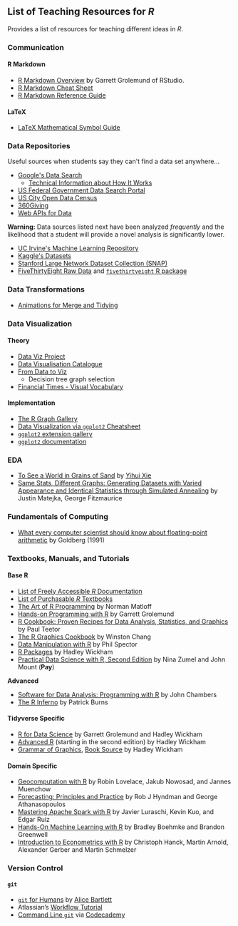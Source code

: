 ## List of Teaching Resources for _R_

Provides a list of resources for teaching different ideas in _R_.

### Communication

#### R Markdown

- [R Markdown Overview](https://rmarkdown.rstudio.com/lesson-1.html) by
  Garrett Grolemund of RStudio.
- [R Markdown Cheat Sheet](https://github.com/rstudio/cheatsheets/raw/master/rmarkdown-2.0.pdf)
- [R Markdown Reference Guide](https://www.rstudio.com/wp-content/uploads/2015/03/rmarkdown-reference.pdf)

#### LaTeX

- [LaTeX Mathematical Symbol Guide](https://artofproblemsolving.com/wiki/index.php/LaTeX:Symbols)

### Data Repositories

Useful sources when students say they can't find a data set anywhere... 

- [Google's Data Search](https://toolbox.google.com/datasetsearch)
    - [Technical Information about How It Works](https://developers.google.com/search/docs/data-types/dataset)
- [US Federal Government Data Search Portal](https://www.data.gov/)
- [US City Open Data Census](http://us-city.census.okfn.org/)
- [360Giving](http://data.threesixtygiving.org/)
- [Web APIs for Data](https://github.com/toddmotto/public-apis)

**Warning:** Data sources listed next have been analyzed _frequently_ and the 
likelihood that a student will provide a novel analysis is significantly
lower. 

- [UC Irvine's Machine Learning Repository](https://archive.ics.uci.edu/ml/index.php)
- [Kaggle's Datasets](https://www.kaggle.com/datasets)
- [Stanford Large Network Dataset Collection (SNAP)](https://snap.stanford.edu/data/)
- [FiveThirtyEight Raw Data](https://github.com/fivethirtyeight/data) and [`fivethirtyeight` R package](https://github.com/rudeboybert/fivethirtyeight)

### Data Transformations

- [Animations for Merge and Tidying](https://github.com/gadenbuie/tidyexplain)

### Data Visualization

#### Theory

- [Data Viz Project](https://datavizproject.com/)
- [Data Visualisation Catalogue](https://datavizcatalogue.com/)
- [From Data to Viz](https://www.data-to-viz.com/)
    - Decision tree graph selection
- [Financial Times - Visual Vocabulary](https://github.com/ft-interactive/chart-doctor/tree/master/visual-vocabulary)

#### Implementation

- [The R Graph Gallery](https://www.r-graph-gallery.com/)
- [Data Visualization via `ggplot2` Cheatsheet](https://github.com/rstudio/cheatsheets/raw/master/data-visualization-2.1.pdf)
- [`ggplot2` extension gallery](http://www.ggplot2-exts.org/gallery/)
- [`ggplot2` documentation](http://ggplot2.tidyverse.org/)

### EDA

- [To See a World in Grains of Sand](http://vis.supstat.com/2012/11/to-see-a-world-in-grains-of-sand/) by [Yihui Xie](http://yihui.name/)
- [Same Stats, Different Graphs: Generating Datasets with Varied Appearance and Identical Statistics through Simulated Annealing](https://www.autodeskresearch.com/publications/samestats) by Justin Matejka, George Fitzmaurice

### Fundamentals of Computing

- [What every computer scientist should know about floating-point arithmetic](http://www.itu.dk/~sestoft/bachelor/IEEE754_article.pdf) by Goldberg (1991)

### Textbooks, Manuals, and Tutorials

#### Base R

- [List of Freely Accessible _R_ Documentation](https://cran.r-project.org/other-docs.html)
- [List of Purchasable _R_ Textbooks](https://www.r-project.org/doc/bib/R-books.html)
- [The Art of R Programming](https://www.amazon.com/Art-Programming-Statistical-Software-Design/dp/1593273843) by Norman Matloff
- [Hands-on Programming with R](https://rstudio-education.github.io/hopr) by Garrett Grolemund
- [R Cookbook: Proven Recipes for Data Analysis, Statistics, and Graphics](https://www.amazon.com/Cookbook-Analysis-Statistics-Graphics-Cookbooks/dp/0596809158) by Paul Teetor
- [The R Graphics Cookbook](http://www.amazon.com/R-Graphics-Cookbook-Winston-Chang/dp/1449316956) by Winston Chang
- [Data Manipulation with R](http://www.amazon.com/Data-Manipulation-R-Use/dp/0387747303) by Phil Spector
- [R Packages](http://r-pkgs.had.co.nz/) by Hadley Wickham
- [Practical Data Science with R, Second Edition](https://www.manning.com/books/practical-data-science-with-r-second-edition) by Nina Zumel and John Mount (**Pay**)

**Advanced**

- [Software for Data Analysis: Programming with R](http://www.amazon.com/Software-Data-Analysis-Programming-Statistics/dp/0387759352) by John Chambers
- [The R Inferno](http://www.burns-stat.com/pages/Tutor/R_inferno.pdf) by Patrick Burns

#### Tidyverse Specific

- [R for Data Science](http://r4ds.had.co.nz/) by Garrett Grolemund and Hadley Wickham
- [Advanced R](https://adv-r.hadley.nz/) (starting in the second edition) by Hadley Wickham
- [Grammar of Graphics](https://ggplot2-book.org/), [Book Source](https://github.com/hadley/ggplot2-book)  by Hadley Wickham

#### Domain Specific

- [Geocomputation with R](https://geocompr.robinlovelace.net/) by Robin Lovelace, Jakub Nowosad, and Jannes Muenchow
- [Forecasting: Principles and Practice](https://otexts.org/fpp2/) by Rob J Hyndman and George Athanasopoulos
- [Mastering Apache Spark with R](https://therinspark.com/) by Javier Luraschi, Kevin Kuo, and Edgar Ruiz
- [Hands-On Machine Learning with R](https://bradleyboehmke.github.io/HOML/) by Bradley Boehmke and Brandon Greenwell
- [Introduction to Econometrics with R](https://www.econometrics-with-r.org/) by Christoph Hanck, Martin Arnold, Alexander Gerber and Martin Schmelzer

### Version Control

#### `git`

- [`git` for Humans](https://speakerdeck.com/alicebartlett/git-for-humans) by [Alice Bartlett](https://twitter.com/alicebartlett)
- Atlassian’s [Workflow Tutorial](https://www.atlassian.com/git/tutorials/comparing-workflows)
- [Command Line `git`](https://www.codecademy.com/learn/learn-git) via [Codecademy](https://www.codecademy.com/)
